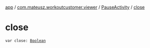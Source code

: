 [app](../../index.md) / [com.mateusz.workoutcustomer.viewer](../index.md) / [PauseActivity](index.md) / [close](./close.md)

# close

`var close: `[`Boolean`](https://kotlinlang.org/api/latest/jvm/stdlib/kotlin/-boolean/index.html)